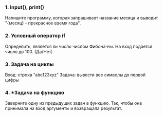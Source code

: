 ### 1. input(), print()

Напишите программу, которая запрашивает название месяца и выводит "{месяц} - прекрасное время года".

### 2. Условный оператор if

Определить, является ли число числом Фибоначчи. На вход подается число до 100. (Да/Нет)

### 3. Задача на циклы

Вход: строка "abc123xyz"
Задача: вывести все символы до первой цифры

### 4. *Задача на функцию

Заверните одну из предыдущих задач в функцию. Так, чтобы она принимала на вход аргументы и возвращала результат.